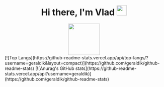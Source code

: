 <h1 align="center">Hi there, I'm Vlad</a> 
<img src="https://github.com/blackcater/blackcater/raw/main/images/Hi.gif" height="32"/></h1>
<div id="header" align="center">
  <img src="https://media3.giphy.com/media/du3J3cXyzhj75IOgvA/giphy.gif?cid=ecf05e47phys4do00wh7pnem129w7kola42wnzi8ju2ghq06&rid=giphy.gif&ct=g" width="100"/>
</div>
[![Top Langs](https://github-readme-stats.vercel.app/api/top-langs/?username=geraldik&layout=compact)](https://github.com/geraldik/github-readme-stats)
[![Anurag's GitHub stats](https://github-readme-stats.vercel.app/api?username=geraldik)](https://github.com/geraldik/github-readme-stats)
